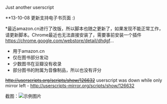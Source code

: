 Just another userscript

**13-10-08 更新支持电子书页面 :)

*最近amazon.cn进行了改版，所以脚本也随之更新了，如果发现不能正常工作，请更新脚本。Chrome最近也无法直接安装了，需要事前安装一个插件
https://chrome.google.com/webstore/detail/dhdgf...

- 用于amazon.cn
- 仅在图书部分发动 
- 少数图书在豆瓣没有收录 
- 部分图书的附属为音像制品，所以也没有评分

<s>http://userscripts.org/scripts/show/126632</s>
userscript was down while only mirror left - http://userscripts-mirror.org/scripts/show/126632

截图：![示例图片](http://www.udonmai.com/wp-content/uploads/2012/02/p202453091-1.jpg)
